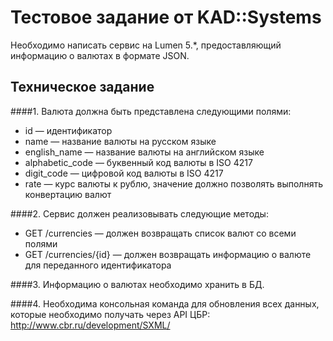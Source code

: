 # Тестовое задание от KAD::Systems


Необходимо написать сервис на Lumen 5.*, предоставляющий информацию о валютах в формате JSON.

## Техническое задание


####1. Валюта должна быть представлена следующими полями:
* id — идентификатор
* name — название валюты на русском языке
* english_name — название валюты на английском языке
* alphabetic_code — буквенный код валюты в ISO 4217
* digit_code — цифровой код валюты в ISO 4217
* rate — курс валюты к рублю, значение должно позволять выполнять конвертацию валют

####2. Сервис должен реализовывать следующие методы:
* GET /currencies — должен возвращать список валют со всеми полями
* GET /currencies/{id} — должен возвращать информацию о валюте для переданного идентификатора

####3. Информацию о валютах необходимо хранить в БД.

####4. Необходима консольная команда для обновления всех данных, которые необходимо получать через API ЦБР: http://www.cbr.ru/development/SXML/

